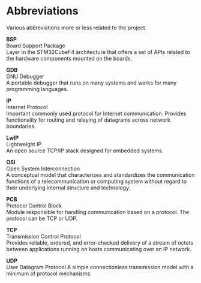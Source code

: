 # Abbreviations #
Various abbreviations more or less related to the project.  

**BSP**  
Board Support Package  
Layer in the STM32CubeF4 architecture that offers a set of APIs related to the hardware components mounted on the boards.  

**GDB**  
GNU Debugger  
A portable debugger that runs on many systems and works for many programming languages.  

**IP**  
Internet Protocol  
Important commonly used protocol for Internet communication. Provides functionality for routing and relaying of datagrams across network boundaries.

**LwIP**  
Lightweight IP  
An open source TCP/IP stack designed for embedded systems.  

**OSI**  
Open System Interconnection  
A conceptual model that characterizes and standardizes the communication functions of a telecommunication or computing system without regard to their underlying internal structure and technology.
 

**PCB**  
Protocol Control Block  
Module responsible for handling communication based on a protocol. The protocol can be TCP or UDP.  

**TCP**  
Transmission Control Protocol  
Provides reliable, ordered, and error-checked delivery of a stream of octets between applications running on hosts communicating over an IP network.  

**UDP**  
User Datagram Protocol
A simple connectionless transmission model with a minimum of protocol mechanisms.  
